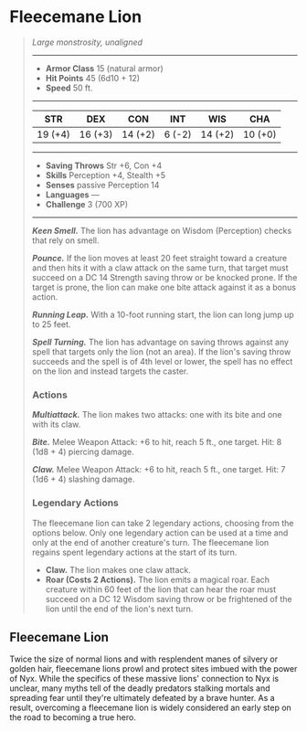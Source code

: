 # Fleecemane Lion
>*Large monstrosity, unaligned*
>___
>- **Armor Class** 15 (natural armor)
>- **Hit Points** 45 (6d10 + 12)
>- **Speed** 50 ft.
>___
>|STR|DEX|CON|INT|WIS|CHA|
>|:---:|:---:|:---:|:---:|:---:|:---:|
>|19 (+4)|16 (+3)|14 (+2)|6 (-2)|14 (+2)|10 (+0)|
>___
>- **Saving Throws** Str +6, Con +4
>- **Skills** Perception +4, Stealth +5
>- **Senses** passive Perception 14
>- **Languages** —
>- **Challenge** 3 (700 XP)
>___
>***Keen Smell.*** The lion has advantage on Wisdom (Perception) checks that rely on smell.  
>
>***Pounce.*** If the lion moves at least 20 feet straight toward a creature and then hits it with a claw attack on the same turn, that target must succeed on a DC 14 Strength saving throw or be knocked prone. If the target is prone, the lion can make one bite attack against it as a bonus action.  
>
>***Running Leap.*** With a 10-foot running start, the lion can long jump up to 25 feet.  
>
>***Spell Turning.*** The lion has advantage on saving throws against any spell that targets only the lion (not an area). If the lion's saving throw succeeds and the spell is of 4th level or lower, the spell has no effect on the lion and instead targets the caster.  
>
>### Actions
>***Multiattack.*** The lion makes two attacks: one with its bite and one with its claw.  
>
>***Bite.*** Melee Weapon Attack: +6 to hit, reach 5 ft., one target. Hit: 8 (1d8 + 4) piercing damage.  
>
>***Claw.*** Melee Weapon Attack: +6 to hit, reach 5 ft., one target. Hit: 7 (1d6 + 4) slashing damage.  
>
>### Legendary Actions
>The fleecemane lion can take 2 legendary actions, choosing from the options below. Only one legendary action can be used at a time and only at the end of another creature's turn. The fleecemane lion regains spent legendary actions at the start of its turn.
>
>- **Claw.** The lion makes one claw attack.
>- **Roar (Costs 2 Actions).** The lion emits a magical roar. Each creature within 60 feet of the lion that can hear the roar must succeed on a DC 12 Wisdom saving throw or be frightened of the lion until the end of the lion's next turn.
## Fleecemane Lion
Twice the size of normal lions and with resplendent manes of silvery or golden hair, fleecemane lions prowl and protect sites imbued with the power of Nyx. While the specifics of these massive lions' connection to Nyx is unclear, many myths tell of the deadly predators stalking mortals and spreading fear until they're ultimately defeated by a brave hunter. As a result, overcoming a fleecemane lion is widely considered an early step on the road to becoming a true hero.